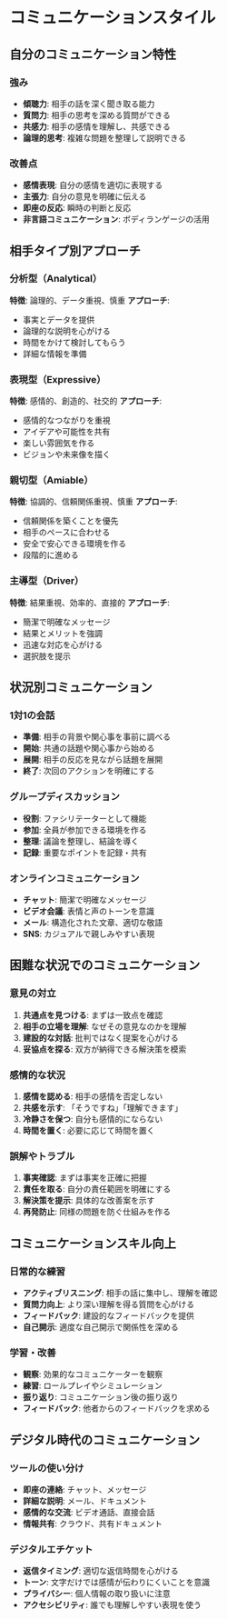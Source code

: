 # コミュニケーションスタイル

## 自分のコミュニケーション特性

### 強み
- **傾聴力**: 相手の話を深く聞き取る能力
- **質問力**: 相手の思考を深める質問ができる
- **共感力**: 相手の感情を理解し、共感できる
- **論理的思考**: 複雑な問題を整理して説明できる

### 改善点
- **感情表現**: 自分の感情を適切に表現する
- **主張力**: 自分の意見を明確に伝える
- **即座の反応**: 瞬時の判断と反応
- **非言語コミュニケーション**: ボディランゲージの活用

## 相手タイプ別アプローチ

### 分析型（Analytical）
**特徴**: 論理的、データ重視、慎重
**アプローチ**:
- 事実とデータを提供
- 論理的な説明を心がける
- 時間をかけて検討してもらう
- 詳細な情報を準備

### 表現型（Expressive）
**特徴**: 感情的、創造的、社交的
**アプローチ**:
- 感情的なつながりを重視
- アイデアや可能性を共有
- 楽しい雰囲気を作る
- ビジョンや未来像を描く

### 親切型（Amiable）
**特徴**: 協調的、信頼関係重視、慎重
**アプローチ**:
- 信頼関係を築くことを優先
- 相手のペースに合わせる
- 安全で安心できる環境を作る
- 段階的に進める

### 主導型（Driver）
**特徴**: 結果重視、効率的、直接的
**アプローチ**:
- 簡潔で明確なメッセージ
- 結果とメリットを強調
- 迅速な対応を心がける
- 選択肢を提示

## 状況別コミュニケーション

### 1対1の会話
- **準備**: 相手の背景や関心事を事前に調べる
- **開始**: 共通の話題や関心事から始める
- **展開**: 相手の反応を見ながら話題を展開
- **終了**: 次回のアクションを明確にする

### グループディスカッション
- **役割**: ファシリテーターとして機能
- **参加**: 全員が参加できる環境を作る
- **整理**: 議論を整理し、結論を導く
- **記録**: 重要なポイントを記録・共有

### オンラインコミュニケーション
- **チャット**: 簡潔で明確なメッセージ
- **ビデオ会議**: 表情と声のトーンを意識
- **メール**: 構造化された文章、適切な敬語
- **SNS**: カジュアルで親しみやすい表現

## 困難な状況でのコミュニケーション

### 意見の対立
1. **共通点を見つける**: まずは一致点を確認
2. **相手の立場を理解**: なぜその意見なのかを理解
3. **建設的な対話**: 批判ではなく提案を心がける
4. **妥協点を探る**: 双方が納得できる解決策を模索

### 感情的な状況
1. **感情を認める**: 相手の感情を否定しない
2. **共感を示す**: 「そうですね」「理解できます」
3. **冷静さを保つ**: 自分も感情的にならない
4. **時間を置く**: 必要に応じて時間を置く

### 誤解やトラブル
1. **事実確認**: まずは事実を正確に把握
2. **責任を取る**: 自分の責任範囲を明確にする
3. **解決策を提示**: 具体的な改善案を示す
4. **再発防止**: 同様の問題を防ぐ仕組みを作る

## コミュニケーションスキル向上

### 日常的な練習
- **アクティブリスニング**: 相手の話に集中し、理解を確認
- **質問力向上**: より深い理解を得る質問を心がける
- **フィードバック**: 建設的なフィードバックを提供
- **自己開示**: 適度な自己開示で関係性を深める

### 学習・改善
- **観察**: 効果的なコミュニケーターを観察
- **練習**: ロールプレイやシミュレーション
- **振り返り**: コミュニケーション後の振り返り
- **フィードバック**: 他者からのフィードバックを求める

## デジタル時代のコミュニケーション

### ツールの使い分け
- **即座の連絡**: チャット、メッセージ
- **詳細な説明**: メール、ドキュメント
- **感情的な交流**: ビデオ通話、直接会話
- **情報共有**: クラウド、共有ドキュメント

### デジタルエチケット
- **返信タイミング**: 適切な返信時間を心がける
- **トーン**: 文字だけでは感情が伝わりにくいことを意識
- **プライバシー**: 個人情報の取り扱いに注意
- **アクセシビリティ**: 誰でも理解しやすい表現を使う 